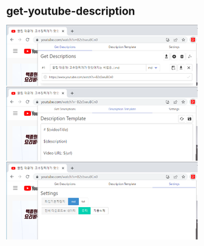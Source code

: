 # get-youtube-description

![get description tab](./docs/img001.png)
![description template tab](./docs/img002.png)
![settings tab](./docs/img003.png)
